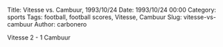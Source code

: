 Title: Vitesse vs. Cambuur, 1993/10/24
Date: 1993/10/24 00:00
Category: sports
Tags: football, football scores, Vitesse, Cambuur
Slug: vitesse-vs-cambuur
Author: carbonero


Vitesse 2 - 1 Cambuur
